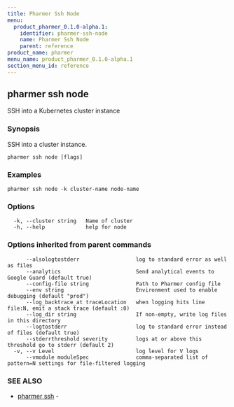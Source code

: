 ```yaml
---
title: Pharmer Ssh Node
menu:
  product_pharmer_0.1.0-alpha.1:
    identifier: pharmer-ssh-node
    name: Pharmer Ssh Node
    parent: reference
product_name: pharmer
menu_name: product_pharmer_0.1.0-alpha.1
section_menu_id: reference
---
```

## pharmer ssh node

SSH into a Kubernetes cluster instance

### Synopsis


SSH into a cluster instance.

```
pharmer ssh node [flags]
```

### Examples

```
pharmer ssh node -k cluster-name node-name
```

### Options

```
  -k, --cluster string   Name of cluster
  -h, --help             help for node
```

### Options inherited from parent commands

```
      --alsologtostderr                  log to standard error as well as files
      --analytics                        Send analytical events to Google Guard (default true)
      --config-file string               Path to Pharmer config file
      --env string                       Environment used to enable debugging (default "prod")
      --log_backtrace_at traceLocation   when logging hits line file:N, emit a stack trace (default :0)
      --log_dir string                   If non-empty, write log files in this directory
      --logtostderr                      log to standard error instead of files (default true)
      --stderrthreshold severity         logs at or above this threshold go to stderr (default 2)
  -v, --v Level                          log level for V logs
      --vmodule moduleSpec               comma-separated list of pattern=N settings for file-filtered logging
```

### SEE ALSO
* [pharmer ssh](/docs/reference/pharmer_ssh.md)	 - 

